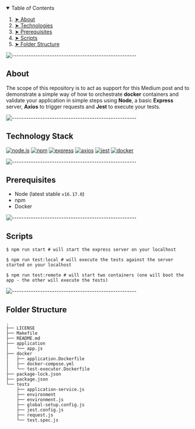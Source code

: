 
<details open="open">
  <summary>Table of Contents</summary>
  <ol>
    <li><a href="#about"> ➤ About </a></li>
    <li><a href="#technologies"> ➤ Technologies</a></li>
    <li><a href="#prerequisites"> ➤ Prerequisites </a></li>
    <li><a href="#scripts"> ➤ Scripts </a></li>
    <li><a href="#folder-structure"> ➤ Folder Structure </a></li>
  </ol>
</details>

![-----------------------------------------------------](https://raw.githubusercontent.com/andreasbm/readme/master/assets/lines/rainbow.png)

<h2 id="about"> About</h2>

The scope of this repository is to act as support for this Medium post and to demonstrate a simple way of how to orchestrate **docker** containers and validate your application in simple steps using **Node**, a basic **Express** server, **Axios** to trigger requests and **Jest** to execute your tests. 


![-----------------------------------------------------](https://raw.githubusercontent.com/andreasbm/readme/master/assets/lines/rainbow.png)

<h2 id="technologies"> Technology Stack</h2>

[![node.js](https://img.shields.io/badge/node.js-339933?style=flat&logo=node.js&logoColor=white)](https://nodejs.org/en/) 
[![npm](https://img.shields.io/badge/npm-CB3837?style=flat&logo=npm&logoColor=white)](https://www.npmjs.com/) 
[![express](https://img.shields.io/badge/express-000000?style=flat&logo=express&logoColor=white)](http://expressjs.com/) 
[![axios](https://img.shields.io/badge/axios-5A29E4?style=flat&logo=axios&logoColor=white)](https://axios-http.com/docs/intro) 
[![jest](https://img.shields.io/badge/jest-C21325?style=flat&logo=jest&logoColor=white)](https://jestjs.io/) 
[![docker](https://img.shields.io/badge/docker-0DB7ED?style=flat&logo=docker&logoColor=white)](https://www.docker.com/) 

![-----------------------------------------------------](https://raw.githubusercontent.com/andreasbm/readme/master/assets/lines/rainbow.png)

<h2 id="prerequisites"> Prerequisites</h2>

* Node (latest stable `v16.17.0`)
* npm 
* Docker

![-----------------------------------------------------](https://raw.githubusercontent.com/andreasbm/readme/master/assets/lines/rainbow.png)

<h2 id="scripts"> Scripts</h2>

```shell
$ npm run start # will start the express server on your localhost
```

```shell
$ npm run test:local # will execute the tests against the server started on your localhost
```

```shell
$ npm run test:remote # will start two containers (one will boot the app - the other will execute the tests)
```

![-----------------------------------------------------](https://raw.githubusercontent.com/andreasbm/readme/master/assets/lines/rainbow.png)

<h2 id="folder-structure"> Folder Structure</h2>

```
.
├── LICENSE
├── Makefile
├── README.md
├── application
│   └── app.js
├── docker
│   ├── application.Dockerfile
│   ├── docker-compose.yml
│   └── test-executor.Dockerfile
├── package-lock.json
├── package.json
└── tests
    ├── application-service.js
    ├── environment
    ├── environment.js
    ├── global-setup.config.js
    ├── jest.config.js
    ├── request.js
    └── test.spec.js
```